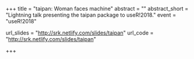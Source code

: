 +++ title = "taipan: Woman faces machine" abstract = "" abstract_short = "Lightning talk presenting the taipan package to useR!2018." event = "useR!2018" 

url_slides = "http://srk.netlify.com/slides/taipan" url_code = "http://srk.netlify.com/slides/taipan"

+++
